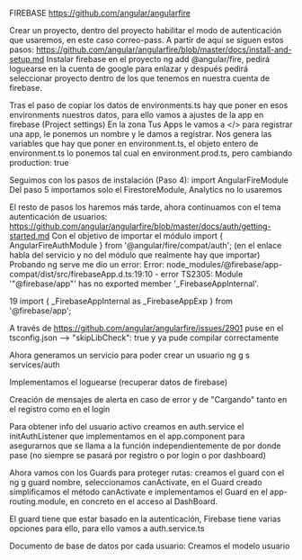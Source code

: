 FIREBASE   https://github.com/angular/angularfire 

Crear un proyecto, dentro del proyecto  habilitar el modo de autenticación que usaremos, en este caso correo-pass.
A partir de aquí se siguen estos pasos: https://github.com/angular/angularfire/blob/master/docs/install-and-setup.md
Instalar firebase en el proyecto ng add @angular/fire, pedirá loguearse en la cuenta de google para enlazar y después pedirá seleccionar proyecto dentro de los que tenemos en nuestra
cuenta de firebase.

Tras el paso de copiar los datos de environments.ts hay que poner en esos environments nuestros datos, para ello vamos a ajustes de la app en firebase (Project settings)
En la zona Tus Apps le vamos a </> para registrar una app, le ponemos un nombre y le damos a registrar. Nos genera las variables que hay que poner en environment.ts, el objeto entero de environment.ts lo ponemos tal cual en environment.prod.ts, pero cambiando production: true

Seguimos con los pasos de instalación (Paso 4): import AngularFireModule
Del paso 5 importamos solo el FirestoreModule, Analytics no lo usaremos


El resto de pasos los haremos más tarde, ahora continuamos con el tema autenticación de usuarios: https://github.com/angular/angularfire/blob/master/docs/auth/getting-started.md
Con el objetivo de importar el módulo import { AngularFireAuthModule } from '@angular/fire/compat/auth';  (en el enlace habla del servicio y no del módulo que realmente hay que importar)
Probando ng serve me dio un error:
Error: node_modules/@firebase/app-compat/dist/src/firebaseApp.d.ts:19:10 - error TS2305: Module '"@firebase/app"' has no exported member '_FirebaseAppInternal'.

19 import { _FirebaseAppInternal as _FirebaseAppExp } from '@firebase/app';

A través de https://github.com/angular/angularfire/issues/2901 puse en el tsconfig.json --> "skipLibCheck": true y ya pude compilar correctamente

Ahora generamos un servicio para poder crear un usuario ng g s services/auth

Implementamos el loguearse (recuperar datos de firebase)

Creación de mensajes de alerta en caso de error y de "Cargando" tanto en el registro como en el login

Para obtener info del usuario activo creamos en auth.service el initAuthListener que implementamos en el app.component para asegurarnos que se llama a la función independientemente de por donde pase (no siempre se pasará por registro o por login o por dashboard)

Ahora vamos con los Guards para proteger rutas: creamos el guard con el ng g guard nombre, seleccionamos canActivate, en el Guard creado simplificamos el método canActivate e implementamos el Guard en el app-routing.module, en concreto en el acceso al DashBoard.

El guard tiene que estar basado en la autenticación, Firebase tiene varias opciones para ello, para ello vamos a auth.service.ts


Documento de base de datos por cada usuario:
Creamos el modelo usuario